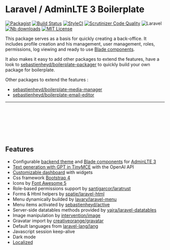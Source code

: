 # Laravel / AdminLTE 3 Boilerplate

[![Packagist](https://img.shields.io/packagist/v/sebastienheyd/boilerplate.svg?style=flat-square)](https://packagist.org/packages/sebastienheyd/boilerplate)
[![Build Status](https://scrutinizer-ci.com/g/sebastienheyd/boilerplate/badges/build.png?b=master&style=flat-square)](https://scrutinizer-ci.com/g/sebastienheyd/boilerplate/build-status/master)
[![StyleCI](https://github.styleci.io/repos/86598046/shield?branch=master&style=flat-square)](https://github.styleci.io/repos/86598046)
[![Scrutinizer Code Quality](https://scrutinizer-ci.com/g/sebastienheyd/boilerplate/badges/quality-score.png?b=master&style=flat-square)](https://scrutinizer-ci.com/g/sebastienheyd/boilerplate/?branch=master)
![Laravel](https://img.shields.io/badge/Laravel-6.x%20→%208.x-green?logo=Laravel&style=flat-square)
[![Nb downloads](https://img.shields.io/packagist/dt/sebastienheyd/boilerplate.svg?style=flat-square)](https://packagist.org/packages/sebastienheyd/boilerplate)
[![MIT License](https://img.shields.io/github/license/sebastienheyd/boilerplate.svg?style=flat-square)](license.md)

This package serves as a basis for quickly creating a back-office.
It includes profile creation and his management, user management, roles, permissions, log viewing and ready to use [Blade components](components/card.html).

It also makes it easy to add other packages to extend the features, have a look to
[sebastienheyd/boilerplate-packager](https://github.com/sebastienheyd/boilerplate-packager) to quickly build your own
package for boilerplate.

Other packages to extend the features :
* [sebastienheyd/boilerplate-media-manager](https://github.com/sebastienheyd/boilerplate-media-manager)
* [sebastienheyd/boilerplate-email-editor](https://github.com/sebastienheyd/boilerplate-email-editor)

---
<a :href="$withBase('/assets/img/register.png')" class="img-link"><img :src="$withBase('/assets/img/register.png')" style="max-width:100%;height:90px;margin-right:.5rem"/></a>
<a :href="$withBase('/assets/img/login.png')" class="img-link"><img :src="$withBase('/assets/img/login.png')" style="max-width:100%;height:90px;margin-right:.5rem"/></a>
<a :href="$withBase('/assets/img/add_user.png')" class="img-link"><img :src="$withBase('/assets/img/add_user.png')" style="max-width:100%;height:90px;margin-right:.5rem" /></a>
<a :href="$withBase('/assets/img/role.png')" class="img-link"><img :src="$withBase('/assets/img/role.png')" style="max-width:100%;height:90px;margin-right:.5rem" /></a>
<a :href="$withBase('/assets/img/logs.png')" class="img-link"><img :src="$withBase('/assets/img/logs.png')" style="max-width:100%;height:90px;margin-right:.5rem" /></a>
<a :href="$withBase('/assets/img/theme_red.png')" class="img-link"><img :src="$withBase('/assets/img/theme_red.png')" style="max-width:100%;height:90px;margin-right:.5rem" /></a>
<a :href="$withBase('/assets/img/dashboard.png')" class="img-link"><img :src="$withBase('/assets/img/dashboard.png')" style="max-width:100%;height:90px;margin-right:.5rem" /></a>

## Features

* Configurable [backend theme](howto/change_theme.html) and [Blade components](components/card.html) for [AdminLTE 3](https://adminlte.io/docs/3.0/)
* [Text generation with GPT in TinyMCE](howto/generate_text_gpt.html) with the OpenAI API
* [Customizable dashboard](dashboard/generate_widget.html) with widgets
* Css framework [Bootstrap 4](https://getbootstrap.com/)
* Icons by [Font Awesome 5](https://fontawesome.com/)
* Role-based permissions support by [santigarcor/laratrust](https://github.com/santigarcor/laratrust)
* Forms & Html helpers by [spatie/laravel-html](https://github.com/spatie/laravel-html)
* Menu dynamically builded by [lavary/laravel-menu](https://github.com/lavary/laravel-menu)
* Menu items activated by [sebastienheyd/active](https://github.com/sebastienheyd/active)
* Server-side datatables methods provided by [yajra/laravel-datatables](https://yajrabox.com/docs/laravel-datatables)
* Image manipulation by [intervention/image](https://github.com/intervention/image)
* Gravatar import by [creativeorange/gravatar](https://github.com/creativeorange/gravatar)
* Default languages from [laravel-lang/lang](https://github.com/Laravel-Lang/lang)
* Javascript session keep-alive
* Dark mode
* [Localized](https://github.com/sebastienheyd/boilerplate/tree/master/src/resources/lang)
